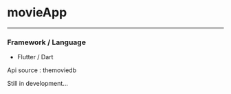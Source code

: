 # movieApp
-------------------
### Framework / Language
 - Flutter / Dart

Api source : themoviedb

Still in development...

